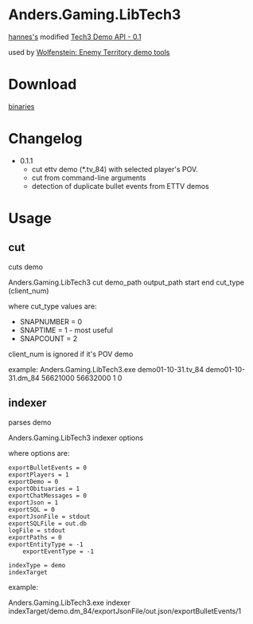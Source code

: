 # Anders.Gaming.LibTech3
[hannes's](http://www.crossfire.nu/user/view/id/6710) modified [Tech3 Demo API - 0.1](http://www.crossfire.nu/news/4632/tech3-demo-api-01)

used by [Wolfenstein: Enemy Territory demo tools](http://178.62.235.156:5111/)

# Download

[binaries](https://github.com/mittermichal/Anders.Gaming.LibTech3/releases)

# Changelog
- 0.1.1
  - cut ettv demo (*.tv_84) with selected player's POV.
  - cut from command-line arguments
  - detection of duplicate bullet events from ETTV demos

# Usage

## cut
cuts demo

Anders.Gaming.LibTech3 cut demo_path output_path start end cut_type (client_num)

where cut_type values are:
- SNAPNUMBER = 0
- SNAPTIME = 1 - most useful
-	SNAPCOUNT = 2

client_num is ignored if it's POV demo 

example:
Anders.Gaming.LibTech3.exe demo01-10-31.tv_84 demo01-10-31.dm_84 56621000 56632000 1 0

## indexer
parses demo

Anders.Gaming.LibTech3 indexer options

where options are:

	exportBulletEvents = 0
	exportPlayers = 1
	exportDemo = 0
	exportObituaries = 1
	exportChatMessages = 0
	exportJson = 1
	exportSQL = 0
	exportJsonFile = stdout
	exportSQLFile = out.db
	logFile = stdout
	exportPaths = 0
	exportEntityType = -1
        exportEventType = -1

	indexType = demo
	indexTarget

example:

Anders.Gaming.LibTech3.exe indexer indexTarget/demo.dm_84/exportJsonFile/out.json/exportBulletEvents/1
